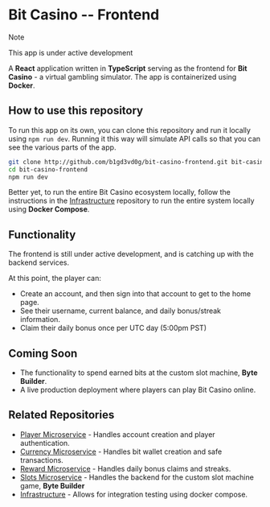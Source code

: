 # Bit Casino -- Frontend

> [!NOTE]
> This app is under active development

A **React** application written in **TypeScript** serving as the frontend for **Bit Casino** - a virtual gambling simulator. The app is containerized using **Docker**.

## How to use this repository

To run this app on its own, you can clone this repository and run it locally using `npm run dev`. Running it this way will simulate API calls so that you can see the various parts of the app.

```bash
git clone http://github.com/b1gd3vd0g/bit-casino-frontend.git bit-casino-frontend
cd bit-casino-frontend
npm run dev
```

Better yet, to run the entire Bit Casino ecosystem locally, follow the instructions in the [Infrastructure](https://github.com/b1gd3vd0g/bit-casino-infra) repository to run the entire system locally using **Docker Compose**.

## Functionality

The frontend is still under active development, and is catching up with the
backend services.

At this point, the player can:

- Create an account, and then sign into that account to get to the home page.
- See their username, current balance, and daily bonus/streak information.
- Claim their daily bonus once per UTC day (5:00pm PST)

## Coming Soon

- The functionality to spend earned bits at the custom slot machine, **Byte Builder**.
- A live production deployment where players can play Bit Casino online.

## Related Repositories

- [Player Microservice](https://github.com/b1gd3vd0g/bit-casino-player-ms) - Handles account creation and player authentication.
- [Currency Microservice](https://github.com/b1gd3vd0g/bit-casino-currency-ms) - Handles bit wallet creation and safe transactions.
- [Reward Microservice](https://github.com/b1gd3vd0g/bit-casino-reward-ms) - Handles daily bonus claims and streaks.
- [Slots Microservice](https://github.com/b1gd3vd0g/bit-casino-slots-ms) - Handles the backend for the custom slot machine game, **Byte Builder**
- [Infrastructure](https://github.com/b1gd3vd0g/bit-casino-infra) - Allows for integration testing using docker compose.
